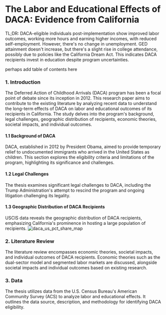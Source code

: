 # The Labor and Educational Effects of DACA: Evidence from California

TL;DR: DACA-eligible individuals post-implementation show improved labor outcomes, working more hours and earning higher incomes, with reduced self-employment. However, there's no change in unemployment. GED attainment doesn't increase, but there's a slight rise in college attendance, possibly due to policies like the California Dream Act. This indicates DACA recipients invest in education despite program uncertainties.

perhaps add table of contents here

### 1. Introduction
The Deferred Action of Childhood Arrivals (DACA) program has been a focal point of debate since its inception in 2012. This research paper aims to contribute to the existing literature by analyzing recent data to understand the long-term effects of DACA on labor and educational outcomes of its recipients in California. The study delves into the program's background, legal challenges, geographic distribution of recipients, economic theories, societal impacts, and individual outcomes.

#### 1.1 Background of DACA
DACA, established in 2012 by President Obama, aimed to provide temporary relief to undocumented immigrants who arrived in the United States as children. This section explores the eligibility criteria and limitations of the program, highlighting its significance and challenges.

#### 1.2 Legal Challenges
The thesis examines significant legal challenges to DACA, including the Trump Administration's attempt to rescind the program and ongoing litigation challenging its legality.

#### 1.3 Geographic Distribution of DACA Recipients
USCIS data reveals the geographic distribution of DACA recipients, emphasizing California's prominence in hosting a large population of recipients.
![daca_us_pct_share_map](https://github.com/oscaralonso12/DACA-thesis/assets/41983149/5bb83b81-a990-4e7c-bdea-6f3cbdf79a6e)

### 2. Literature Review
The literature review encompasses economic theories, societal impacts, and individual outcomes of DACA recipients. Economic theories such as the dual-sector model and segmented labor markets are discussed, alongside societal impacts and individual outcomes based on existing research.

### 3. Data
The thesis utilizes data from the U.S. Census Bureau's American Community Survey (ACS) to analyze labor and educational effects. It outlines the data source, description, and methodology for identifying DACA eligibility.
